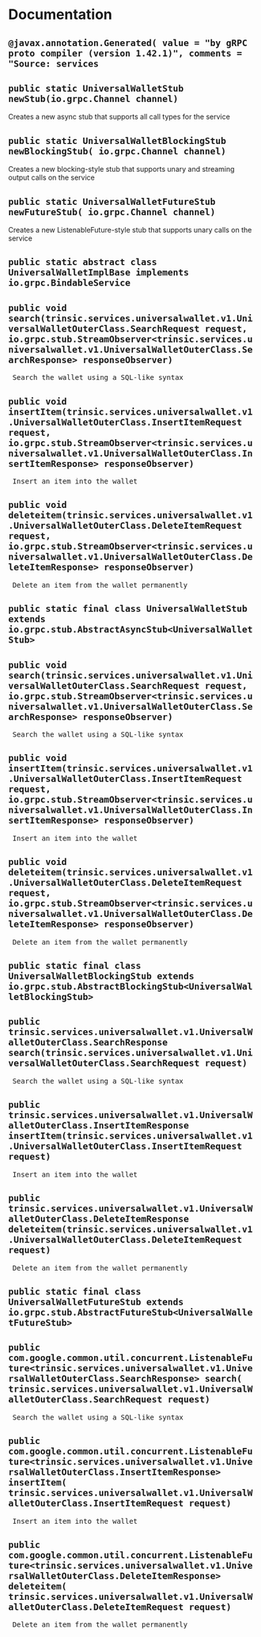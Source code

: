 # Documentation

## `@javax.annotation.Generated( value = "by gRPC proto compiler (version 1.42.1)", comments = "Source: services`

## `public static UniversalWalletStub newStub(io.grpc.Channel channel)`

Creates a new async stub that supports all call types for the service

## `public static UniversalWalletBlockingStub newBlockingStub( io.grpc.Channel channel)`

Creates a new blocking-style stub that supports unary and streaming output calls on the service

## `public static UniversalWalletFutureStub newFutureStub( io.grpc.Channel channel)`

Creates a new ListenableFuture-style stub that supports unary calls on the service

## `public static abstract class UniversalWalletImplBase implements io.grpc.BindableService`

## `public void search(trinsic.services.universalwallet.v1.UniversalWalletOuterClass.SearchRequest request, io.grpc.stub.StreamObserver<trinsic.services.universalwallet.v1.UniversalWalletOuterClass.SearchResponse> responseObserver)`

<pre> Search the wallet using a SQL-like syntax </pre>

## `public void insertItem(trinsic.services.universalwallet.v1.UniversalWalletOuterClass.InsertItemRequest request, io.grpc.stub.StreamObserver<trinsic.services.universalwallet.v1.UniversalWalletOuterClass.InsertItemResponse> responseObserver)`

<pre> Insert an item into the wallet </pre>

## `public void deleteitem(trinsic.services.universalwallet.v1.UniversalWalletOuterClass.DeleteItemRequest request, io.grpc.stub.StreamObserver<trinsic.services.universalwallet.v1.UniversalWalletOuterClass.DeleteItemResponse> responseObserver)`

<pre> Delete an item from the wallet permanently </pre>

## `public static final class UniversalWalletStub extends io.grpc.stub.AbstractAsyncStub<UniversalWalletStub>`

## `public void search(trinsic.services.universalwallet.v1.UniversalWalletOuterClass.SearchRequest request, io.grpc.stub.StreamObserver<trinsic.services.universalwallet.v1.UniversalWalletOuterClass.SearchResponse> responseObserver)`

<pre> Search the wallet using a SQL-like syntax </pre>

## `public void insertItem(trinsic.services.universalwallet.v1.UniversalWalletOuterClass.InsertItemRequest request, io.grpc.stub.StreamObserver<trinsic.services.universalwallet.v1.UniversalWalletOuterClass.InsertItemResponse> responseObserver)`

<pre> Insert an item into the wallet </pre>

## `public void deleteitem(trinsic.services.universalwallet.v1.UniversalWalletOuterClass.DeleteItemRequest request, io.grpc.stub.StreamObserver<trinsic.services.universalwallet.v1.UniversalWalletOuterClass.DeleteItemResponse> responseObserver)`

<pre> Delete an item from the wallet permanently </pre>

## `public static final class UniversalWalletBlockingStub extends io.grpc.stub.AbstractBlockingStub<UniversalWalletBlockingStub>`

## `public trinsic.services.universalwallet.v1.UniversalWalletOuterClass.SearchResponse search(trinsic.services.universalwallet.v1.UniversalWalletOuterClass.SearchRequest request)`

<pre> Search the wallet using a SQL-like syntax </pre>

## `public trinsic.services.universalwallet.v1.UniversalWalletOuterClass.InsertItemResponse insertItem(trinsic.services.universalwallet.v1.UniversalWalletOuterClass.InsertItemRequest request)`

<pre> Insert an item into the wallet </pre>

## `public trinsic.services.universalwallet.v1.UniversalWalletOuterClass.DeleteItemResponse deleteitem(trinsic.services.universalwallet.v1.UniversalWalletOuterClass.DeleteItemRequest request)`

<pre> Delete an item from the wallet permanently </pre>

## `public static final class UniversalWalletFutureStub extends io.grpc.stub.AbstractFutureStub<UniversalWalletFutureStub>`

## `public com.google.common.util.concurrent.ListenableFuture<trinsic.services.universalwallet.v1.UniversalWalletOuterClass.SearchResponse> search( trinsic.services.universalwallet.v1.UniversalWalletOuterClass.SearchRequest request)`

<pre> Search the wallet using a SQL-like syntax </pre>

## `public com.google.common.util.concurrent.ListenableFuture<trinsic.services.universalwallet.v1.UniversalWalletOuterClass.InsertItemResponse> insertItem( trinsic.services.universalwallet.v1.UniversalWalletOuterClass.InsertItemRequest request)`

<pre> Insert an item into the wallet </pre>

## `public com.google.common.util.concurrent.ListenableFuture<trinsic.services.universalwallet.v1.UniversalWalletOuterClass.DeleteItemResponse> deleteitem( trinsic.services.universalwallet.v1.UniversalWalletOuterClass.DeleteItemRequest request)`

<pre> Delete an item from the wallet permanently </pre>
